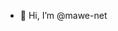 - 👋 Hi, I’m @mawe-net

<!---
mawe-net/mawe-net is a ✨ special ✨ repository because its `README.md` (this file) appears on your GitHub profile.
You can click the Preview link to take a look at your changes.
--->
